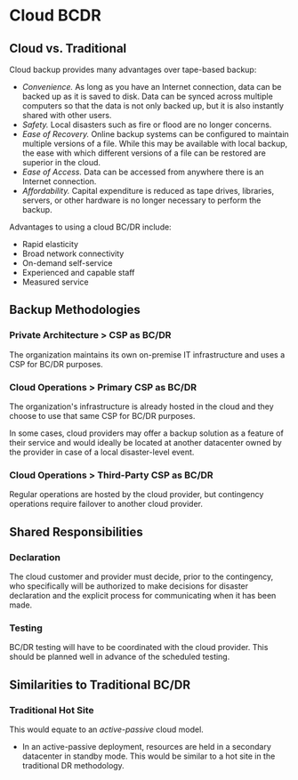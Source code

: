 # Cloud BCDR

## Cloud vs. Traditional

Cloud backup provides many advantages over tape-based backup:

- *Convenience.* As long as you have an Internet connection, data can be backed up as it is saved to disk. Data can be synced across multiple computers so that the data is not only backed up, but it is also instantly shared with other users.
- *Safety.* Local disasters such as fire or flood are no longer concerns.
- *Ease of Recovery.* Online backup systems can be configured to maintain multiple versions of a file. While this may be available with local backup, the ease with which different versions of a file can be restored are superior in the cloud.
- *Ease of Access.* Data can be accessed from anywhere there is an Internet connection.
- *Affordability.* Capital expenditure is reduced as tape drives, libraries, servers, or other hardware is no longer necessary to perform the backup.

Advantages to using a cloud BC/DR include:

- Rapid elasticity
- Broad network connectivity
- On-demand self-service
- Experienced and capable staff
- Measured service

## Backup Methodologies

### Private Architecture &gt; CSP as BC/DR

The organization maintains its own on-premise IT infrastructure and uses a CSP for BC/DR purposes.

### Cloud Operations &gt; Primary CSP as BC/DR

The organization's infrastructure is already hosted in the cloud and they choose to use that same CSP for BC/DR purposes.

In some cases, cloud providers may offer a backup solution as a feature of their service and would ideally be located at another datacenter owned by the provider in case of a local disaster-level event.

### Cloud Operations &gt; Third-Party CSP as BC/DR

Regular operations are hosted by the cloud provider, but contingency operations require failover to another cloud provider.

## Shared Responsibilities

### Declaration

The cloud customer and provider must decide, prior to the contingency, who specifically will be authorized to make decisions for disaster declaration and the explicit process for communicating when it has been made.

### Testing

BC/DR testing will have to be coordinated with the cloud provider. This should be planned well in advance of the scheduled testing.

## Similarities to Traditional BC/DR

### Traditional Hot Site

This would equate to an *active-passive* cloud model.

- In an active-passive deployment, resources are held in a secondary datacenter in standby mode. This would be similar to a hot site in the traditional DR methodology.